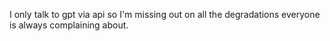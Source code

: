 I only talk to gpt via api so I'm missing out on all the degradations everyone is always complaining about.

